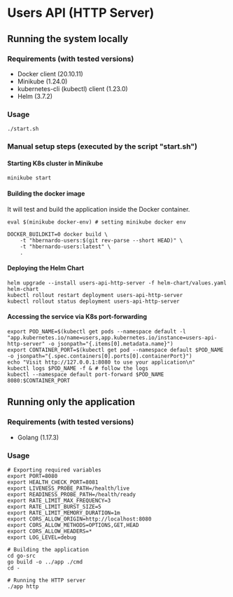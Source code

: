 # Users API (HTTP Server)

## Running the system locally

### Requirements (with tested versions)
- Docker client (20.10.11)
- Minikube (1.24.0)
- kubernetes-cli (kubectl) client (1.23.0)
- Helm (3.7.2)

### Usage

```console
./start.sh
```

### Manual setup steps (executed by the script "start.sh")

#### Starting K8s cluster in Minikube

```console
minikube start
```

#### Building the docker image

It will test and build the application inside the Docker container.

```console
eval $(minikube docker-env) # setting minikube docker env

DOCKER_BUILDKIT=0 docker build \
    -t "hbernardo-users:$(git rev-parse --short HEAD)" \
    -t "hbernardo-users:latest" \
    .
```

#### Deploying the Helm Chart

```console
helm upgrade --install users-api-http-server -f helm-chart/values.yaml helm-chart
kubectl rollout restart deployment users-api-http-server
kubectl rollout status deployment users-api-http-server
```

#### Accessing the service via K8s port-forwarding

```console
export POD_NAME=$(kubectl get pods --namespace default -l "app.kubernetes.io/name=users,app.kubernetes.io/instance=users-api-http-server" -o jsonpath="{.items[0].metadata.name}")
export CONTAINER_PORT=$(kubectl get pod --namespace default $POD_NAME -o jsonpath="{.spec.containers[0].ports[0].containerPort}")
echo "Visit http://127.0.0.1:8080 to use your application\n"
kubectl logs $POD_NAME -f & # follow the logs
kubectl --namespace default port-forward $POD_NAME 8080:$CONTAINER_PORT
```

## Running only the application

### Requirements (with tested versions)
- Golang (1.17.3)

### Usage
```console
# Exporting required variables
export PORT=8080
export HEALTH_CHECK_PORT=8081
export LIVENESS_PROBE_PATH=/health/live
export READINESS_PROBE_PATH=/health/ready
export RATE_LIMIT_MAX_FREQUENCY=3
export RATE_LIMIT_BURST_SIZE=5
export RATE_LIMIT_MEMORY_DURATION=1m
export CORS_ALLOW_ORIGIN=http://localhost:8080
export CORS_ALLOW_METHODS=OPTIONS,GET,HEAD
export CORS_ALLOW_HEADERS=*
export LOG_LEVEL=debug

# Building the application
cd go-src
go build -o ../app ./cmd
cd -

# Running the HTTP server
./app http
```
